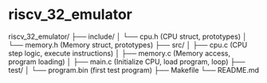 # riscv_32_emulator
riscv_32_emulator/
├── include/
│   └── cpu.h           (CPU struct, prototypes)
│   └── memory.h        (Memory struct, prototypes)
├── src/
│   ├── cpu.c           (CPU step logic, execute instructions)
│   ├── memory.c        (Memory access, program loading)
│   ├── main.c          (Initialize CPU, load program, loop)
├── test/
│   └── program.bin     (first test program)
├── Makefile
└── README.md

